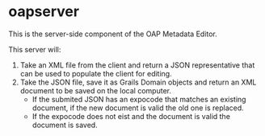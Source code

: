 # oapserver
This is the server-side component of the OAP Metadata Editor.

This server will:

1. Take an XML file from the client and return a JSON representative that can be used to populate the client for editing.
2. Take the JSON file, save it as Grails Domain objects and return an XML document to be saved on the local computer.
     * If the submited JSON has an expocode that matches an existing document, if the new document is valid the old one is replaced.
     * If the expocode does not eist and the document is valid the document is saved.
